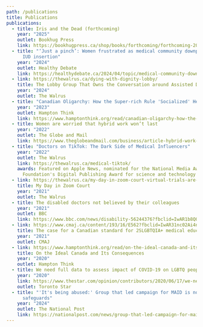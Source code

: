 ```yaml
---
path: /publications
title: Publications
publications:
  - title: Iris and the Dead (forthcoming)
    year: "2025"
    outlet: Bookhug Press
    link: https://bookhugpress.ca/shop/books/forthcoming/forthcoming-2025/iris-and-the-dead-by-miranda-schreiber/
  - title: "‘Just a pinch’: Women frustrated as medical community downplays pain of
      IUD insertion"
    year: "2024"
    outlet: Healthy Debate
    link: https://healthydebate.ca/2024/04/topic/medical-community-downplays-pain-iud/
  - link: https://thewalrus.ca/dying-with-dignity-lobby/
    title: The Lobby Group That Owns the Conversation around Assisted Deaths
    year: "2024"
    outlet: The Walrus
  - title: "Canadian Oligarchy: How the Super-rich Rule 'Socialized' Healthcare"
    year: "2023"
    outlet: Hampton Think
    link: https://www.hamptonthink.org/read/canadian-oligarchy-how-the-super-rich-rule-socialized-healthcare
  - title: Women are worried that hybrid work won’t last
    year: "2022"
    outlet: The Globe and Mail
    link: https://www.theglobeandmail.com/business/article-hybrid-work-women-career-family/
  - title: "Doctors on TikTok: The Dark Side of Medical Influencers"
    year: "2022"
    outlet: The Walrus
    link: https://thewalrus.ca/medical-tiktok/
    awards: Featured on Apple News, nominated for the National Media Awards
      Foundation's Digital Publishing Award for science and technology
  - link: https://thewalrus.ca/my-day-in-zoom-court-virtual-trials-are-a-better-option-for-sexual-assault-survivors/
    title: My Day in Zoom Court
    year: "2021"
    outlet: The Walrus
  - title: The disabled doctors not believed by their colleagues
    year: "2021"
    outlet: BBC
    link: https://www.bbc.com/news/disability-56244376?fbclid=IwAR1b8QOQQIntwAvZtqjwYGN27GjCgGR2iRoEMucpOmfXN6F3hXXAs4mCmkc
  - link: https://www.cmaj.ca/content/193/16/E562?fbclid=IwAR31nc02Ai4nZWYDhzsHxLWQJdwwH7F4bYe6kwrHOTEealNZreUHGlA8esM
    title: The case for a Canadian standard for 2SLGBTQIA+ medical education
    year: "2021"
    outlet: CMAJ
  - link: https://www.hamptonthink.org/read/on-the-ideal-canada-and-its-consequences
    title: On the Ideal Canada and Its Consequences
    year: "2020"
    outlet: Hampton Think
  - title: We need full data to assess impact of COVID-19 on LGBTQ people
    year: "2020"
    link: https://www.thestar.com/opinion/contributors/2020/06/17/we-need-full-data-to-assess-impact-of-covid-19-on-lgbtq-people.html
    outlet: Toronto Star
  - title: "'It's being abused:' Group that led campaign for MAID is now calling for
      safeguards"
    year: "2024"
    outlet: The National Post
    link: https://nationalpost.com/news/group-that-led-campaign-for-maid-now-calling-for-safeguards
---
```

